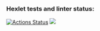 ### Hexlet tests and linter status:
[![Actions Status](https://github.com/erikaleie/frontend-project-lvl1/workflows/hexlet-check/badge.svg)](https://github.com/erikaleie/frontend-project-lvl1/actions)
<a href="https://codeclimate.com/github/erikaleie/frontend-project-lvl1/maintainability"><img src="https://api.codeclimate.com/v1/badges/a17e00d52befec30ec37/maintainability" /></a>